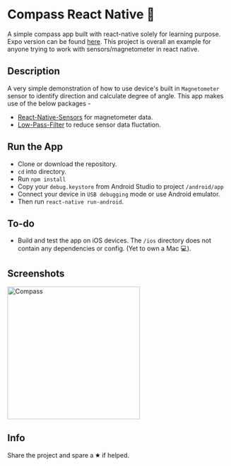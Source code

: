 # Compass React Native 🧭
A simple compass app built with react-native solely for learning purpose. Expo version can be found [here](https://github.com/rahulhaque/compass-react-native-expo). This project is overall an example for anyone trying to work with sensors/magnetometer in react native.

## Description
A very simple demonstration of how to use device's built in `Magnetometer` sensor to identify direction and calculate degree of angle. This app makes use of the below packages - 
- [React-Native-Sensors](https://github.com/react-native-sensors/react-native-sensors) for magnetometer data.
- [Low-Pass-Filter](https://github.com/uhho/LPF) to reduce sensor data fluctation.

## Run the App
- Clone or download the repository.
- `cd` into directory.
- Run `npm install`
- Copy your `debug.keystore` from Android Studio to project `/android/app`
- Connect your device in `USB debugging` mode or use Android emulator.
- Then run `react-native run-android`.

## To-do
- Build and test the app on iOS devices. The `/ios` directory does not contain any dependencies or config. (Yet to own a Mac 💻).

## Screenshots
<img title="Compass" src="https://github.com/rahulhaque/compass-react-native/blob/master/screenshots/image.png" width="300">

## Info
Share the project and spare a 🟊 if helped.
